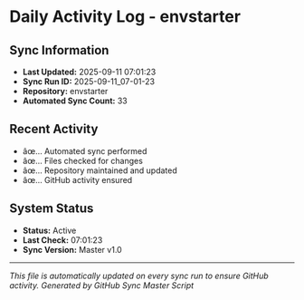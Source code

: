 ﻿# Daily Activity Log - envstarter

## Sync Information
- **Last Updated:** 2025-09-11 07:01:23
- **Sync Run ID:** 2025-09-11_07-01-23
- **Repository:** envstarter
- **Automated Sync Count:** 33

## Recent Activity
- âœ… Automated sync performed
- âœ… Files checked for changes
- âœ… Repository maintained and updated
- âœ… GitHub activity ensured

## System Status
- **Status:** Active
- **Last Check:** 07:01:23
- **Sync Version:** Master v1.0

---
*This file is automatically updated on every sync run to ensure GitHub activity.*
*Generated by GitHub Sync Master Script*
